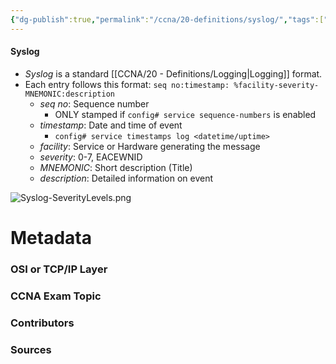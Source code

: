 ```yaml
---
{"dg-publish":true,"permalink":"/ccna/20-definitions/syslog/","tags":["defs_ccna"]}
---
```


#### Syslog
- *Syslog* is a standard [[CCNA/20 - Definitions/Logging\|Logging]] format. 
- Each entry follows this format: `seq no:timestamp: %facility-severity-MNEMONIC:description`
	- *seq no*: Sequence number
		- ONLY stamped if `config# service sequence-numbers` is enabled
	- *timestamp*: Date and time of event
		- `config# service timestamps log <datetime/uptime>`
	- *facility*: Service or Hardware generating the message
	- *severity*: 0-7, EACEWNID
	- *MNEMONIC*: Short description (Title)
	- *description*: Detailed information on event

![Syslog-SeverityLevels.png](/img/user/Attachments/Syslog-SeverityLevels.png)





# Metadata
### OSI or TCP/IP Layer

### CCNA Exam Topic

### Contributors

### Sources

